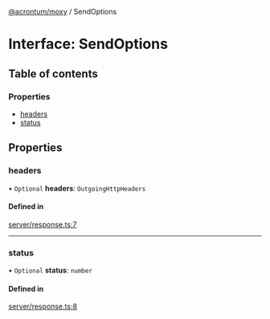 [@acrontum/moxy](../README.md) / SendOptions

# Interface: SendOptions

## Table of contents

### Properties

- [headers](SendOptions.md#headers)
- [status](SendOptions.md#status)

## Properties

### headers

• `Optional` **headers**: `OutgoingHttpHeaders`

#### Defined in

[server/response.ts:7](https://github.com/acrontum/moxy/blob/527f192/src/server/response.ts#L7)

___

### status

• `Optional` **status**: `number`

#### Defined in

[server/response.ts:8](https://github.com/acrontum/moxy/blob/527f192/src/server/response.ts#L8)

